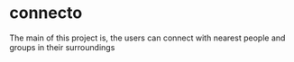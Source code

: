 # connecto

The main of this project is, the users can connect with nearest people and groups in their surroundings
